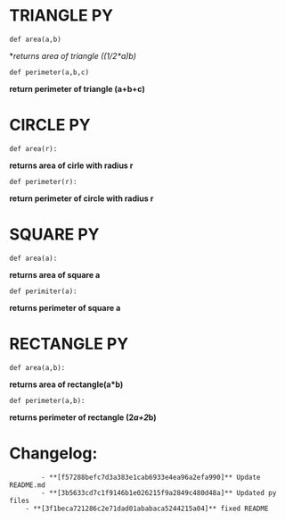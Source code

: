 # TRIANGLE PY

```
def area(a,b)
```

 **returns area of triangle ((1/2*a)*b)**


```
def perimeter(a,b,c)
```

 **return perimeter of triangle (a+b+c)**


# CIRCLE PY

```
def area(r):
```

 **returns area of cirle with radius r**

```
def perimeter(r):
```

 **return perimeter of circle with radius r**


# SQUARE PY

```
def area(a):
```

 **returns area of square a**

```
def perimiter(a):
```

 **returns perimeter of square a**

# RECTANGLE PY

```
def area(a,b):
```

 **returns area of rectangle(a*b)**

```
def perimeter(a,b):
```

 **returns perimeter of rectangle (2*a+2*b)**

# Changelog:


```
        - **[f57288befc7d3a383e1cab6933e4ea96a2efa990]** Update README.md
        - **[3b5633cd7c1f9146b1e026215f9a2849c480d48a]** Updated py files
	- **[3f1beca721286c2e71dad01ababaca5244215a04]** fixed README
```
